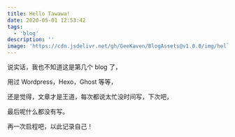 ```yaml
---
title: Hello Tawawa!
date: 2020-05-01 12:53:42
tags:
  - 'blog'
description: ''
image: 'https://cdn.jsdelivr.net/gh/GeeKaven/BlogAssets@v1.0.0/img/hello-tawawa.jpg'
---
```


说实话，我也不知道这是第几个 blog 了，

用过 Wordpress，Hexo，Ghost 等等，

还是觉得，文章才是王道，每次都说太忙没时间写，下次吧，

最后呢什么都没有写。

再一次启程吧，以此记录自己！
